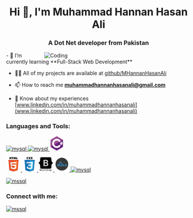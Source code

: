 <h1 align="center">Hi 👋, I'm Muhammad Hannan Hasan Ali</h1>
<h3 align="center">A Dot Net developer from Pakistan</h3>
<img align="right" alt="Coding" width="400" src="https://camo.githubusercontent.com/c1dcb74cc1c1835b1d716f5051499a2814c683c806b15f04b0eba492863703e9/68747470733a2f2f63646e2e6472696262626c652e636f6d2f75736572732f3733303730332f73637265656e73686f74732f363538313234332f6176656e746f2e676966">
- 🌱 I’m currently learning **Full-Stack Web Development**

- 👨‍💻 All of my projects are available at [github/MHannanHasanAli](github/MHannanHasanAli)

- 📫 How to reach me **muhammadhannanhasanali@gmail.com**

- 📄 Know about my experiences [www.linkedin.com/in/muhammadhannanhasanali](www.linkedin.com/in/muhammadhannanhasanali)

<h3 align="left">Languages and Tools:</h3>
<p align="left"> <a href="https://www.microsoft.com" target="_blank" rel="noreferrer"> <img src="https://www.edivaldobrito.com.br/wp-content/uploads/2020/11/microsoft-lancou-o-net-5-com-a-intencao-de-unificar-a-plataforma.jpg" alt="mysql" width="40" height="40"/> </a>
  <a href="https://www.microsoft.com" target="_blank" rel="noreferrer"> <img src="https://upload.wikimedia.org/wikipedia/commons/thumb/e/ee/.NET_Core_Logo.svg/2048px-.NET_Core_Logo.svg.png" alt="mysql" width="40" height="40"/> </a>
 </a> <a href="https://www.w3schools.com/cs/" target="_blank" rel="noreferrer"> <img src="https://raw.githubusercontent.com/devicons/devicon/master/icons/csharp/csharp-original.svg" alt="csharp" width="40" height="40"/> </a>

<a href="https://www.w3.org/html/" target="_blank" rel="noreferrer"> <img src="https://raw.githubusercontent.com/devicons/devicon/master/icons/html5/html5-original-wordmark.svg" alt="html5" width="40" height="40"/> </a> <a href="https://www.w3schools.com/css/" target="_blank" rel="noreferrer"> <img src="https://raw.githubusercontent.com/devicons/devicon/master/icons/css3/css3-original-wordmark.svg" alt="css3" width="40" height="40"/> </a> <a href="https://getbootstrap.com" target="_blank" rel="noreferrer"> <img src="https://raw.githubusercontent.com/devicons/devicon/master/icons/bootstrap/bootstrap-plain-wordmark.svg" alt="bootstrap" width="40" height="40"/>  <a href="https://www.w3schools.com/js/js_ajax_intro.asp" target="_blank" rel="noreferrer"> <img src="https://raw.githubusercontent.com/github/explore/8be26d91eb231fec0b8856359979ac09f27173fd/topics/ajax/ajax.png" alt="dotnet" width="40" height="40"/> </a> <a href="https://dotnet.microsoft.com/" target="_blank" rel="noreferrer"> <img src="https://encrypted-tbn0.gstatic.com/images?q=tbn:ANd9GcRBTf75UP_P3cxjps9fV6Yzi86-7yNWidJtN5q4w262-biLFj6V_AwnaVsM8TLlL3LlDzc" alt="mysql" width="40" height="40"/> </a> 

<a href="https://www.microsoft.com/en-us/sql-server" target="_blank" rel="noreferrer"> <img src="https://www.commvault.com/wp-content/uploads/2019/08/sql-server_logo.jpg?quality=80&w=930" alt="mssql" width="40" height="40"/> </a>
</p>
<h3 align="left">Connect with me:</h3>
<p align="left">
  <a href="https://www.linkedin.com/in/muhammadhannanhasanali/" target="_blank" rel="noreferrer"> <img src="https://play-lh.googleusercontent.com/kMofEFLjobZy_bCuaiDogzBcUT-dz3BBbOrIEjJ-hqOabjK8ieuevGe6wlTD15QzOqw=s256-rw" alt="mssql" width="40" height="40"/> </a>
</p>
